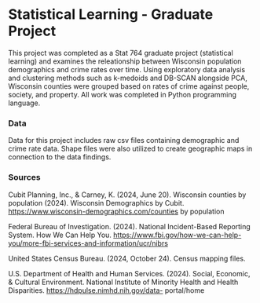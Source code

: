 # Statistical Learning - Graduate Project

This project was completed as a Stat 764 graduate project (statistical learning) and examines the releationship between Wisconsin population demographics and crime rates over time. Using exploratory data analysis and clustering methods such as k-medoids and DB-SCAN alongside PCA, Wisconsin counties were grouped based on rates of crime against people, society, and property. All work was completed in Python programming language.

### Data
Data for this project includes raw csv files containing demographic and crime rate data. Shape files were also utilized to create geographic maps in connection to the data findings.

### Sources
Cubit Planning, Inc., & Carney, K. (2024, June 20). Wisconsin counties by population (2024). Wisconsin Demographics by Cubit. https://www.wisconsin-demographics.com/counties by population 

Federal Bureau of Investigation. (2024). National Incident-Based Reporting System. How We Can Help You. https://www.fbi.gov/how-we-can-help-you/more-fbi-services-and-information/ucr/nibrs

United States Census Bureau. (2024, October 24). Census mapping files.

U.S. Department of Health and Human Services. (2024). Social, Economic, & Cultural Environment. National Institute of Minority Health and Health Disparities. https://hdpulse.nimhd.nih.gov/data- portal/home
